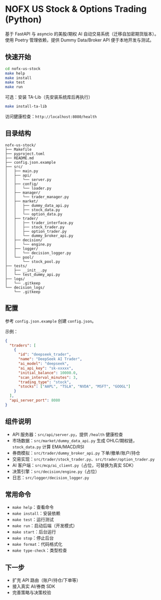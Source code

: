 # NOFX US Stock & Options Trading (Python)

基于 FastAPI 与 asyncio 的美股/期权 AI 自动交易系统（迁移自加密期货版本）。使用 Poetry 管理依赖，提供 Dummy Data/Broker API 便于本地开发与测试。

## 快速开始

```bash
cd nofx-us-stock
make help
make install
make test
make run
```

可选：安装 TA-Lib（先安装系统库后再执行）
```bash
make install-ta-lib
```

访问健康检查：`http://localhost:8080/health`

## 目录结构

```
nofx-us-stock/
├── Makefile
├── pyproject.toml
├── README.md
├── config.json.example
├── src/
│   ├── main.py
│   ├── api/
│   │   └── server.py
│   ├── config/
│   │   └── loader.py
│   ├── manager/
│   │   └── trader_manager.py
│   ├── market/
│   │   ├── dummy_data_api.py
│   │   ├── stock_data.py
│   │   └── option_data.py
│   ├── trader/
│   │   ├── trader_interface.py
│   │   ├── stock_trader.py
│   │   ├── option_trader.py
│   │   └── dummy_broker_api.py
│   ├── decision/
│   │   └── engine.py
│   ├── logger/
│   │   └── decision_logger.py
│   └── pool/
│       └── stock_pool.py
├── tests/
│   ├── __init__.py
│   └── test_dummy_api.py
├── logs/
│   └── .gitkeep
└── decision_logs/
    └── .gitkeep
```

## 配置

参考 `config.json.example` 创建 `config.json`。

示例：
```json
{
  "traders": [
    {
      "id": "deepseek_trader",
      "name": "DeepSeek AI Trader",
      "ai_model": "deepseek",
      "ai_api_key": "sk-xxxxx",
      "initial_balance": 10000.0,
      "scan_interval_minutes": 3,
      "trading_type": "stock",
      "stocks": ["AAPL", "TSLA", "NVDA", "MSFT", "GOOGL"]
    }
  ],
  "api_server_port": 8080
}
```

## 组件说明
- API 服务器：`src/api/server.py`，提供 `/health` 健康检查
- 市场数据：`src/market/dummy_data_api.py` 生成 OHLC/期权链，`stock_data.py` 计算 EMA/MACD/RSI
- 券商模拟：`src/trader/dummy_broker_api.py` 下单/撤单/账户/持仓
- 交易实现：`src/trader/stock_trader.py`、`src/trader/option_trader.py`
- AI 客户端：`src/mcp/ai_client.py`（占位，可替换为真实 SDK）
- 决策引擎：`src/decision/engine.py`（占位）
- 日志：`src/logger/decision_logger.py`

## 常用命令
- `make help`：查看命令
- `make install`：安装依赖
- `make test`：运行测试
- `make run`：启动后端（开发模式）
- `make start`：后台运行
- `make stop`：停止后台
- `make format`：代码格式化
- `make type-check`：类型检查

## 下一步
- 扩充 API 路由（账户/持仓/下单等）
- 接入真实 AI/券商 SDK
- 完善策略与决策校验
